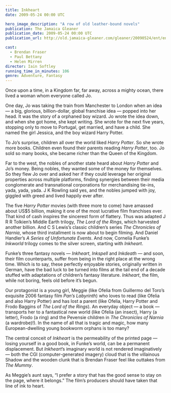 ```yaml
---
title: Inkheart
date: 2009-05-24 00:00 UTC

hero_image_description: "A row of old leather-bound novels"
publication: The Jamaica Gleaner
publication_date: 2009-05-24 00:00 UTC
publication_url: http://old.jamaica-gleaner.com/gleaner/20090524/ent/ent7.html

cast:
  - Brendan Fraser
  - Paul Bettany
  - Helen Mirren
director: Iain Softley
running_time_in_minutes: 106
genre: Adventure, Fantasy
---
```


Once upon a time, in a Kingdom far, far away, across a mighty ocean, there lived
a woman whom everyone called Jo.

One day, Jo was taking the train from Manchester to London when an idea — a big,
glorious, billion-dollar, global franchise idea — popped into her head. It was
the story of a orphaned boy wizard. Jo wrote the idea down, and when she got
home, she kept writing. She wrote for the next five years, stopping only to move
to Portugal, get married, and have a child. She named the girl Jessica, and the
boy wizard Harry Potter.

To Jo’s surprise, children all over the world liked _Harry Potter_. So she wrote
more books. Children even found their parents reading _Harry Potter_, too. Jo
sold so many books, she became richer than the Queen of the Kingdom.

Far to the west, the nobles of another state heard about _Harry Potter_ and Jo’s
money. Being nobles, they wanted some of the money for themselves. So they flew
Jo over and asked her if they could leverage her original properties across
multiple platforms, finding synergies between their media conglomerate and
transnational corporations for merchandising tie-ins, yada, yada, yada. J K
Rowling said yes, and the nobles jumped with joy, giggled with greed and lived
happily ever after.

The five _Harry Potter_ movies (with three more to come) have amassed about US$5
billion, making it one of the most lucrative film franchises ever. That kind of
cash inspires the sincerest form of flattery. Thus was adapted J R R Tolkien’s
Middle Earth trilogy, _The Lord of the Rings_, which harvested another billion.
And C S Lewis’s classic children’s series _The Chronicles of Narnia_, whose
third installment is now about to begin filming. And Daniel Handler’s _A Series
of Unfortunate Events_. And now, Cornelia Funke’s _Inkworld_ trilogy comes to
the silver screen, starting with _Inkheart_.

Funke’s three fantasy novels — _Inkheart_, _Inkspell_ and _Inkdeath_ — and soon,
their film counterparts, suffer from being in the right place at the wrong time.
Which is to say, these perfectly enjoyable stories, originally written in
German, have the bad luck to be turned into films at the tail end of a decade
stuffed with adaptations of children’s fantasy literature. _Inkheart_, the film,
while not boring, feels old before it’s begun.

Our protagonist is a young girl, Meggie (like Ofelia from Guillermo del Toro’s
exquisite 2006 fantasy film _Pan’s Labyrinth_) who loves to read (like Ofelia
and also Harry Potter) and has lost a parent (like Ofelia, Harry Potter and
Frodo Baggins of _The Lord of the Rings_). An everyday object — a book —
transports her to a fantastical new world (like Ofelia (an insect), Harry (a
letter), Frodo (a ring) and the Pevensie children in _The Chronicles of Narnia_
(a wardrobe)!). In the name of all that is tragic and magic, how many
European-dwelling young bookworm orphans is too many?

The central conceit of _Inkheart_ is the permeability of the printed page —
losing yourself in a good book, in Funke’s world, can be a permanent
displacement. But _Inkheart_’s imaginary world is not rendered imaginatively —
both the CGI (computer-generated imagery) cloud that is the villainous Shadow
and the wooden clunk that is Brendan Fraser feel like outtakes from _The Mummy_.

As Meggie’s aunt says, “I prefer a story that has the good sense to stay on the
page, where it belongs.” The film’s producers should have taken that line of ink
to heart.
